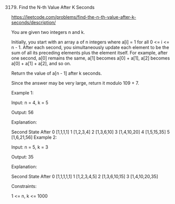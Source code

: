 3179. Find the N-th Value After K Seconds

https://leetcode.com/problems/find-the-n-th-value-after-k-seconds/description/

You are given two integers n and k.

Initially, you start with an array a of n integers where a[i] = 1 for all 0 <= i <= n - 1. After each second, you simultaneously update each element to be the sum of all its preceding elements plus the element itself. For example, after one second, a[0] remains the same, a[1] becomes a[0] + a[1], a[2] becomes a[0] + a[1] + a[2], and so on.

Return the value of a[n - 1] after k seconds.

Since the answer may be very large, return it modulo 109 + 7.

 

Example 1:

Input: n = 4, k = 5

Output: 56

Explanation:

Second	State After
0	[1,1,1,1]
1	[1,2,3,4]
2	[1,3,6,10]
3	[1,4,10,20]
4	[1,5,15,35]
5	[1,6,21,56]
Example 2:

Input: n = 5, k = 3

Output: 35

Explanation:

Second	State After
0	[1,1,1,1,1]
1	[1,2,3,4,5]
2	[1,3,6,10,15]
3	[1,4,10,20,35]
 

Constraints:

1 <= n, k <= 1000
